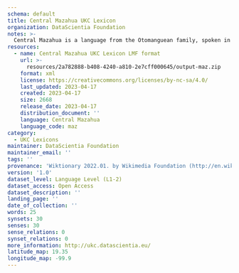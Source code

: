 ```yaml
---
schema: default
title: Central Mazahua UKC Lexicon
organization: DataScientia Foundation
notes: >-
  Central Mazahua is a language from the Otomanguean family, spoken in North America. The UKC Lexicon of Central Mazahua is represented as a lexico-semantic network. It consists of words, word senses, synsets, as well as sense-level and synset-level relationships.
resources:
  - name: Central Mazahua UKC Lexicon LMF format
    url: >-
      resources/2a782888-b408-4240-a810-2e7cff000645/output-maz.zip
    format: xml
    license: https://creativecommons.org/licenses/by-nc-sa/4.0/
    last_updated: 2023-04-17
    created: 2023-04-17
    size: 2668
    release_date: 2023-04-17
    distribution_document: ''
    language: Central Mazahua
    language_code: maz
category:
  - UKC Lexicons
maintainer: DataScientia Foundation
maintainer_email: ''
tags: ''
provenance: 'Wiktionary 2022.01. by Wikimedia Foundation (http://en.wiktionary.org); CogNet 2.1 by Khuyagbaatar Batsuren, National University of Mongolia (http://cognet.ukc.disi.unitn.it); Native Languages of the Americas 2021.11. by Laura Redish and Orrin Lewis (http://www.native-languages.org); Princeton WordNet 2.1 by Princeton University (https://wordnet.princeton.edu)'
version: '1.0'
dataset_level: Language Level (L1-2)
dataset_access: Open Access
dataset_description: ''
landing_page: ''
date_of_collection: ''
words: 25
synsets: 30
senses: 30
sense_relations: 0
synset_relations: 0
more_information: http://ukc.datascientia.eu/
latitude_map: 19.35
longitude_map: -99.9
---
```

